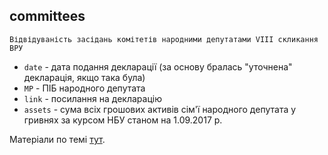 ## committees
    Відвідуваність засідань комітетів народними депутатами VIII скликання ВРУ
* ```date``` - дата подання декларації (за основу бралась "уточнена" декларація, якщо така була)
* ```MP``` - ПІБ народного депутата
* ```link``` - посилання на декларацію
* ```assets``` - сума всіх грошових активів сім'ї народного депутата у гривнях за курсом НБУ станом на 1.09.2017 р.

Матеріали по темі [тут](https://rada.oporaua.org/analityka/komitety).

